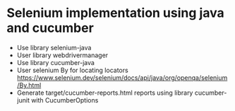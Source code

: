 # Selenium implementation using java and cucumber 
- Use library selenium-java
- User library webdrivermanager
- Use library cucumber-java
- User selenium By for locating locators
  https://www.selenium.dev/selenium/docs/api/java/org/openqa/selenium/By.html
- Generate target/cucumber-reports.html reports using library cucumber-junit with CucumberOptions
